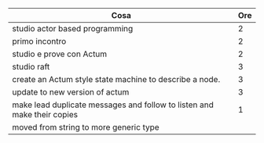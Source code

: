 
| Cosa                                                                    | Ore |
| ----------------------------------------------------------------------- | --- |
| studio actor based programming                                          | 2   |
| primo incontro                                                          | 2   |
| studio e prove con Actum                                                | 2   |
| studio raft                                                             | 3   |
| create an Actum style state machine to describe a node.                 | 3   |
| update to new version of actum                                          | 3   |
| make lead duplicate messages and follow to listen and make their copies | 1   |
| moved from string to more generic type                                  |     |
